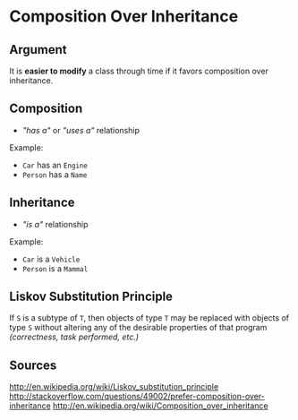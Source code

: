 # Composition Over Inheritance

## Argument
It is **easier to modify** a class through time if it favors composition over inheritance.

## Composition
- *"has a"* or *"uses a"* relationship

Example:
- `Car` has an `Engine`
- `Person` has a `Name`

## Inheritance
- *"is a"* relationship

Example:
- `Car` is a `Vehicle`
- `Person` is a `Mammal`


## Liskov Substitution Principle

  If `S` is a subtype of `T`, then objects of type `T` may be replaced with objects of type `S` without altering
  any of the desirable properties of that program *(correctness, task performed, etc.)*


## Sources
http://en.wikipedia.org/wiki/Liskov_substitution_principle
http://stackoverflow.com/questions/49002/prefer-composition-over-inheritance
http://en.wikipedia.org/wiki/Composition_over_inheritance
